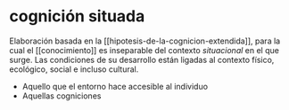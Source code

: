 # cognición situada
Elaboración basada en la [[hipotesis-de-la-cognicion-extendida]], para la cual el [[conocimiento]] es inseparable del contexto *situacional* en el que surge. Las condiciones de su desarrollo están ligadas al contexto físico, ecológico, social e incluso cultural.

- Aquello que el entorno hace accesible al individuo
- Aquellas cogniciones 
